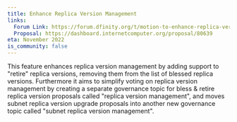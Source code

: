 ```yaml
---
title: Enhance Replica Version Management
links:
  Forum Link: https://forum.dfinity.org/t/motion-to-enhance-replica-version-management/15307
  Proposal: https://dashboard.internetcomputer.org/proposal/80639
eta: November 2022
is_community: false
---
```

This feature enhances replica version management by adding support to "retire" replica versions, removing them from the list of blessed replica versions. Furthermore it aims to simplify voting on replica version management by creating a separate governance topic for bless & retire replica version proposals called "replica version management", and moves subnet replica version upgrade proposals into another new governance topic called "subnet replica version management". 
